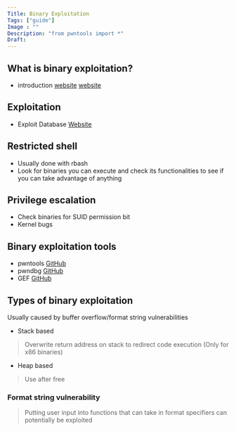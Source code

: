 ```yaml
---
Title: Binary Exploitation
Tags: ["guide"]
Image : ""
Description: "from pwntools import *"
Draft: 
---
```

## What is binary exploitation?
- introduction [website](https://guyinatuxedo.github.io/00-intro/index.html) [website](https://vickieli.dev/binary%20exploitation/intro-to-reverse-engineering/)

## Exploitation
- Exploit Database [Website](https://www.exploit-db.com/)
## Restricted shell
- Usually done with rbash
- Look for binaries you can execute and check its functionalities to see if you can take advantage of anything
## Privilege escalation
- Check binaries for SUID permission bit
- Kernel bugs
## Binary exploitation tools
- pwntools [GitHub](https://github.com/Gallopsled/pwntools)
- pwndbg [GitHub](https://github.com/pwndbg/pwndbg)
- GEF [GitHub](https://github.com/hugsy/gef)
## Types of binary exploitation
Usually caused by buffer overflow/format string vulnerabilities
- Stack based
> Overwrite return address on stack to redirect code execution (Only for x86 binaries)
- Heap based
> Use after free
### Format string vulnerability
> Putting user input into functions that can take in format specifiers can potentially be exploited
